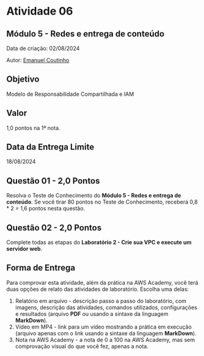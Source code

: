 # Atividade 06

## Módulo 5 - Redes e entrega de conteúdo

Data de criação: 02/08/2024

Autor: [Emanuel Coutinho](https://github.com/emanuelcoutinho)

## Objetivo
Modelo de Responsabilidade Compartilhada e IAM

## Valor
1,0 pontos na 1ª nota.

## Data da Entrega Limite
18/08/2024

## Questão 01 - 2,0 Pontos
Resolva o Teste de Conhecimento do **Módulo 5 - Redes e entrega de conteúdo**. Se você tirar 80 pontos no Teste de Conhecimento, receberá 0,8 * 2 = 1,6 pontos nesta questão.

## Questão 02 - 2,0 Pontos
Complete todas as etapas do **Laboratório 2 - Crie sua VPC e execute um servidor web**.

## Forma de Entrega

Para comprovar esta atividade, além da prática na AWS Academy, você terá duas opções de relato das atividades de laboratório. Escolha uma delas:

1. Relatório em arquivo - descrição passo a passo do laboratório, com imagens, descrição das atividades, comandos utilizados, configurações e resultados (arquivo **PDF** ou usando a sintaxe da linguagem **MarkDown**).
2. Vídeo em MP4 - link para um vídeo mostrando a prática em execução (arquivo apenas com o link usando a sintaxe da linguagem **MarkDown**).
3. Nota na AWS Academy - a nota de 0 a 100 na AWS Academy, mas sem comprovação visual do que você fez, apenas a nota. 


